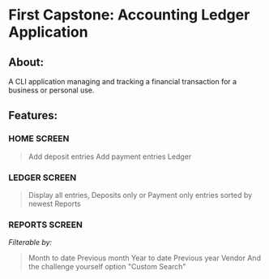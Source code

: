# First Capstone: Accounting Ledger Application
## About: 
A CLI application managing and tracking a financial transaction for a business or personal use.
## Features:
### HOME SCREEN
> Add deposit entries
> Add payment entries
> Ledger
### LEDGER SCREEN
> Display all entries, Deposits only or Payment only entries sorted by newest
> Reports
### REPORTS SCREEN
*Filterable by:*
> Month to date
> Previous month
> Year to date
> Previous year
> Vendor
> And the challenge yourself option "Custom Search"
